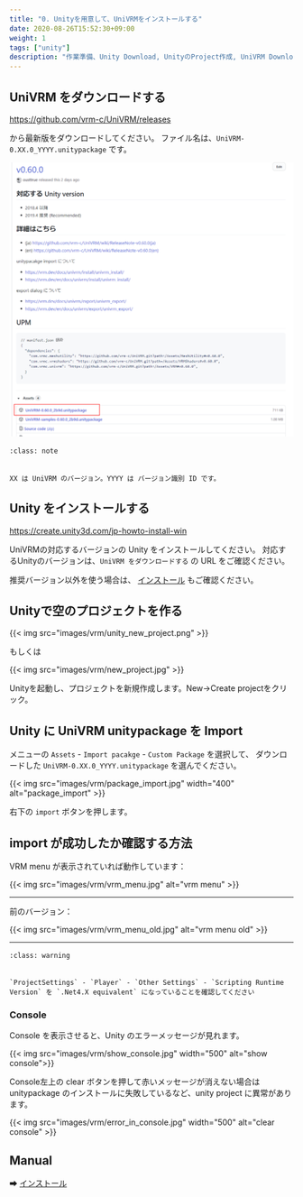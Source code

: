 ```yaml
---
title: "0. Unityを用意して、UniVRMをインストールする"
date: 2020-08-26T15:52:30+09:00
weight: 1
tags: ["unity"]
description: "作業準備、Unity Download, UnityのProject作成, UniVRM Download, UniVRM package導入"
---
```


## UniVRM をダウンロードする

https://github.com/vrm-c/UniVRM/releases

から最新版をダウンロードしてください。
ファイル名は、`UniVRM-0.XX.0_YYYY.unitypackage` です。

![download_unitypackage](/_static/images/vrm/download_unitypackage.png)

```{admonition} XX YY
:class: note


XX は UniVRM のバージョン。YYYY は バージョン識別 ID です。

```


## Unity をインストールする

https://create.unity3d.com/jp-howto-install-win

UniVRMの対応するバージョンの Unity をインストールしてください。
対応するUnityのバージョンは、`UniVRM をダウンロードする` の URL をご確認ください。

推奨バージョン以外を使う場合は、 [インストール](/univrm/install/index) もご確認ください。

## Unityで空のプロジェクトを作る

{{< img src="images/vrm/unity_new_project.png" >}}

もしくは

{{< img src="images/vrm/new_project.jpg" >}}

Unityを起動し、プロジェクトを新規作成します。New→Create projectをクリック。

## Unity に UniVRM unitypackage を Import

メニューの `Assets` - `Import pacakge` - `Custom Package` を選択して、
ダウンロードした `UniVRM-0.XX.0_YYYY.unitypackage` を選んでください。

{{< img src="images/vrm/package_import.jpg" width="400" alt="package_import" >}}

右下の `import` ボタンを押します。

## import が成功したか確認する方法

VRM menu が表示されていれば動作しています：

{{< img src="images/vrm/vrm_menu.jpg" alt="vrm menu" >}}
<hr>

前のバージョン：

{{< img src="images/vrm/vrm_menu_old.jpg" alt="vrm menu old" >}}
<hr>

```{admonition} Unity-2018 で menu が出てこない場合
:class: warning


`ProjectSettings` - `Player` - `Other Settings` - `Scripting Runtime Version` を `.Net4.X equivalent` になっていることを確認してください

```


### Console

Console を表示させると、Unity のエラーメッセージが見れます。

{{< img src="images/vrm/show_console.jpg"  width="500" alt="show console">}}

Console左上の clear ボタンを押して赤いメッセージが消えない場合は unitypackage のインストールに失敗しているなど、unity project に異常があります。

{{< img src="images/vrm/error_in_console.jpg" width="500" alt="clear console" >}}

## Manual

➡ [インストール](/univrm/install/index)
